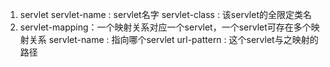 1. servlet
    servlet-name : servlet名字
    servlet-class : 该servlet的全限定类名
2. servlet-mapping：一个映射关系对应一个servlet，一个servlet可存在多个映射关系
    servlet-name : 指向哪个servlet
    url-pattern : 这个servlet与之映射的路径